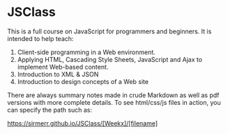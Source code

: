 # JSClass
This is a full course on JavaScript for programmers and beginners. It is intended to help teach:

1. Client-side programming in a Web environment. 
2. Applying HTML, Cascading Style Sheets, JavaScript and Ajax to implement Web-based content.
3. Introduction to XML & JSON
4. Introduction to design concepts of a Web site

There are always summary notes made in crude Markdown as well as pdf versions with more complete details. To see html/css/js
files in action, you can specify the path such as:

https://sirmerr.github.io/JSClass/[Weekx]/[filename]

